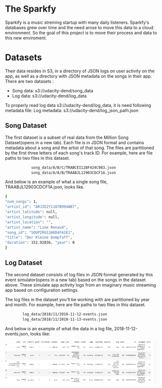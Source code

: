 # The Sparkfy 
Sparkify is a music streming startup with many daily listeners. Sparkfy's databases grew over time and the need arose to move this data to a cloud environment.
So the goal of this project is to move their process and data to this new enviroment.

# Datasets
Their data resides in S3, in a directory of JSON logs on user activity on the app, as well as a directory with JSON metadata on the songs in their app.
There are two datasets :

- Song data: s3://udacity-dend/song_data
- Log data: s3://udacity-dend/log_data

To properly read log data s3://udacity-dend/log_data, it is need following metadata file:
Log metadata: s3://udacity-dend/log_json_path.json

## Song Dataset
The first dataset is a subset of real data from the Million Song Dataset(opens in a new tab). Each file is in JSON format and contains metadata about a song and the artist of that song. The files are partitioned by the first three letters of each song's track ID. For example, here are file paths to two files in this dataset.

```sh
            song_data/A/B/C/TRABCEI128F424C983.json
            song_data/A/A/B/TRAABJL12903CDCF1A.json
```
And below is an example of what a single song file, TRAABJL12903CDCF1A.json, looks like.
```sh
{
"num_songs": 1,
"artist_id": "ARJIE2Y1187B994AB7",
"artist_latitude": null, 
"artist_longitude": null,
"artist_location": "", 
"artist_name": "Line Renaud", 
"song_id": "SOUPIRU12A6D4FA1E1", 
"title": "Der Kleine Dompfaff",
"duration": 152.92036, "year": 0
}    
```

## Log Dataset
The second dataset consists of log files in JSON format generated by this event simulator(opens in a new tab) based on the songs in the dataset above. These simulate app activity logs from an imaginary music streaming app based on configuration settings.

The log files in the dataset you'll be working with are partitioned by year and month. For example, here are file paths to two files in this dataset.
```sh
        log_data/2018/11/2018-11-12-events.json
        log_data/2018/11/2018-11-13-events.json
```
And below is an example of what the data in a log file, 2018-11-12-events.json, looks like:

![log_data_image_events](img/log_data_image_events.png)

